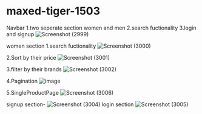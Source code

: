 # maxed-tiger-1503
Navbar
1.two seperate section women and men
2.search fuctionality
3.login and signup
![Screenshot (2999)](https://user-images.githubusercontent.com/115461870/229432555-61c55eb8-16e9-4634-ab1a-5d9ae9fd1c8c.png)

women section
1.search fuctionality
![Screenshot (3000)](https://user-images.githubusercontent.com/115461870/229433490-062d7ca4-3797-447a-b64c-b7eccb6250e1.png)

2.Sort by their price
![Screenshot (3001)](https://user-images.githubusercontent.com/115461870/229433550-676a1df6-e20f-4f33-a0ef-1ae6d001ca71.png)

3.filter by their brands
![Screenshot (3002)](https://user-images.githubusercontent.com/115461870/229433591-9e1c28d7-16d3-4948-80d7-880b770dd8dc.png)

4.Pagination
![image](https://user-images.githubusercontent.com/115461870/229433725-b85a6763-964a-4430-93b7-a2bd9c7d00c9.png)

5.SingleProductPage
![Screenshot (3006)](https://user-images.githubusercontent.com/115461870/229434141-1a5c1d8c-9d43-4079-9001-c82dc6068718.png)

signup section-
![Screenshot (3004)](https://user-images.githubusercontent.com/115461870/229433851-104a9e59-c279-4cb6-b028-77ce2e694dd9.png)
login section
![Screenshot (3005)](https://user-images.githubusercontent.com/115461870/229433976-e90d40a5-3f52-4d0b-8fd0-573c559f7bb9.png)




